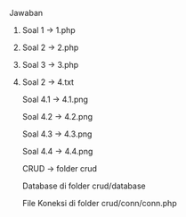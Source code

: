 Jawaban

1. Soal 1 -> 1.php
2. Soal 2 -> 2.php
3. Soal 3 -> 3.php
4. Soal 2 -> 4.txt

    Soal 4.1 -> 4.1.png

    Soal 4.2 -> 4.2.png

    Soal 4.3 -> 4.3.png

    Soal 4.4 -> 4.4.png

    CRUD -> folder crud

    Database di folder crud/database

    File Koneksi di folder crud/conn/conn.php
